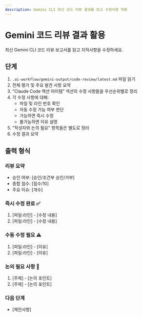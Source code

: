 ```yaml
---
description: Gemini CLI 최신 코드 리뷰 결과를 읽고 수정사항 적용
---
```


# Gemini 코드 리뷰 결과 활용

최신 Gemini CLI 코드 리뷰 보고서를 읽고 지적사항을 수정하세요.

## 단계

1. `.ai-workflow/gemini-output/code-review/latest.md` 파일 읽기
2. 전체 평가 및 주요 발견 사항 요약
3. "Claude Code 액션 아이템" 섹션의 수정 사항들을 우선순위별로 정리
4. 각 수정 사항에 대해:
   - 파일 및 라인 번호 확인
   - 자동 수정 가능 여부 판단
   - 가능하면 즉시 수정
   - 불가능하면 이유 설명
5. "작성자와 논의 필요" 항목들은 별도로 정리
6. 수정 결과 요약

## 출력 형식

### 리뷰 요약
- 승인 여부: [승인/조건부 승인/거부]
- 종합 점수: [점수/10]
- 주요 이슈: [개수]

### 즉시 수정 완료 ✅
1. [파일:라인] - [수정 내용]
2. [파일:라인] - [수정 내용]

### 수동 수정 필요 ⚠️
1. [파일:라인] - [이유]
2. [파일:라인] - [이유]

### 논의 필요 사항 💬
1. [주제] - [논의 포인트]
2. [주제] - [논의 포인트]

### 다음 단계
- [제안사항]

